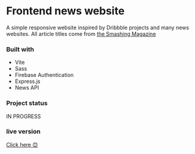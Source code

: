 # Frontend news website

A simple responsive website inspired by Dribbble projects and many news websites.
All article titles come from [the Smashing Magazine](https://www.smashingmagazine.com/)

### Built with

- Vite
- Sass
- Firebase Authentication
- Express.js
- News API

### Project status

IN PROGRESS

### live version

[Click here 😊](https://news-frontend.netlify.app/)
